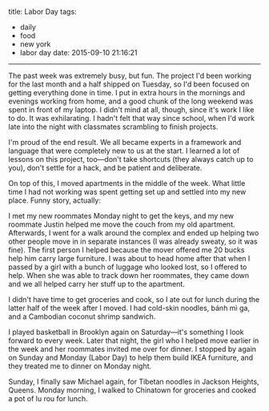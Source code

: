 title: Labor Day
tags:
  - daily
  - food
  - new york
  - labor day
date: 2015-09-10 21:16:21
---

The past week was extremely busy, but fun. The project I'd been working for the last month and a half shipped on Tuesday, so I'd been focused on getting everything done in time. I put in extra hours in the mornings and evenings working from home, and a good chunk of the long weekend was spent in front of my laptop. I didn't mind at all, though, since it's work I like to do. It was exhilarating. I hadn't felt that way since school, when I'd work late into the night with classmates scrambling to finish projects.

I'm proud of the end result. We all became experts in a framework and language that were completely new to us at the start. I learned a lot of lessons on this project, too—don't take shortcuts (they always catch up to you), don't settle for a hack, and be patient and deliberate.

On top of this, I moved apartments in the middle of the week. What little time I had not working was spent getting set up and settled into my new place. Funny story, actually:

I met my new roommates Monday night to get the keys, and my new roommate Justin helped me move the couch from my old apartment. Afterwards, I went for a walk around the complex and ended up helping two other people move in in separate instances (I was already sweaty, so it was fine). The first person I helped because the mover offered me 20 bucks help him carry large furniture. I was about to head home after that when I passed by a girl with a bunch of luggage who looked lost, so I offered to help. When she was able to track down her roommates, they came down and we all helped carry her stuff up to the apartment.

I didn't have time to get groceries and cook, so I ate out for lunch during the latter half of the week after I moved. I had cold-skin noodles, bánh mì ga, and a Cambodian coconut shrimp sandwich.

I played basketball in Brooklyn again on Saturday—it's something I look forward to every week. Later that night, the girl who I helped move earlier in the week and her roommates invited me over for dinner. I stopped by again on Sunday and Monday (Labor Day) to help them build IKEA furniture, and they treated me to dinner on Monday night.

Sunday, I finally saw Michael again, for Tibetan noodles in Jackson Heights, Queens. Monday morning, I walked to Chinatown for groceries and cooked a pot of lu rou for lunch.

